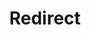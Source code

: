 ﻿---
layout: src/layouts/Redirect.astro
title: Redirect
redirect: /docs/infrastructure/deployment-targets/tentacle/windows/polling-tentacles-web-sockets
pubDate:  2023-01-01
navSearch: false
navSitemap: false
navMenu: false
---
